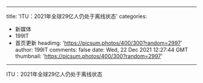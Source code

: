 
---
title: 'ITU：2021年全球29亿人仍处于离线状态'
categories: 
 - 新媒体
 - 199IT
 - 首页更新
headimg: 'https://picsum.photos/400/300?random=2997'
author: 199IT
comments: false
date: Wed, 22 Dec 2021 12:27:44 GMT
thumbnail: 'https://picsum.photos/400/300?random=2997'
---

<div>   
ITU：2021年全球29亿人仍处于离线状态  
</div>
            